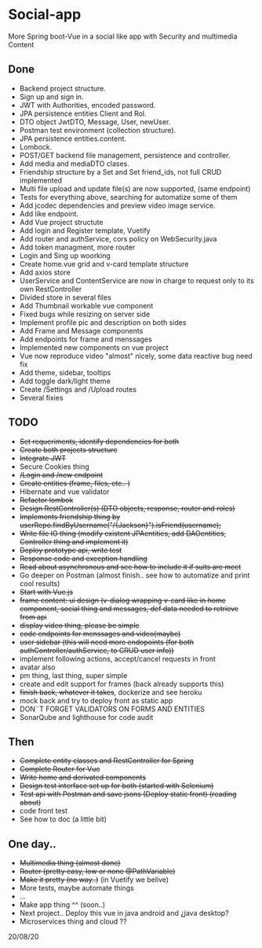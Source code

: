 # Social-app
More Spring boot-Vue in a social like app with Security and multimedia Content

## Done
- Backend project structure.
- Sign up and sign in.
- JWT with Authorities, encoded password.
- JPA persistence entities Client and Rol.
- DTO object JwtDTO, Message, User, newUser.
- Postman test environment (collection structure).
- JPA persistence entities.content.
- Lombock.
- POST/GET backend file management, persistence and controller.
- Add media and mediaDTO clases.
- Friendship structure by a Set<followerRequest> and Set<Long> friend_ids,
  not full CRUD implemented
- Multi file upload and update file(s) are now supported, (same endpoint)
- Tests for everything above, searching for automatize some of them
- Add jcodec dependencies and preview video image service.
- Add like endpoint.
- Add Vue project structute
- Add login and Register template, Vuetify
- Add router and authService, cors policy on WebSecurity.java
- Add token managment, more router
- Login and Sing up woorking
- Create home.vue grid and v-card template structure
- Add axios store
- UserService and ContentService are now in charge to request only to its own RestController
- Divided store in several files
- Add Thumbnail workable vue component
- Fixed bugs while resizing on server side
- Implement profile pic and description on both sides
- Add Frame and Message components
- Add endpoints for frame and menssages
- Implemented new components on vue project
- Vue now reproduce video "almost" nicely, some data reactive bug need fix
- Add theme, sidebar, tooltips
- Add toggle dark/light theme
- Create /Settings and /Upload routes
- Several fixies

## TODO
- ~~Set requeriments, identify dependencies for both~~ 
- ~~Create both projects structure~~
- ~~Integrate JWT~~
- Secure Cookies thing
- ~~/Login and /new endpoint~~
- ~~Create entities (frame, files, etc.. )~~
- Hibernate and vue validator
- ~~Refactor lombok~~
- ~~Design RestController(s) (DTO objects, response, router and roles)~~
- ~~Implements friendship thing by userRepo.findByUsername("/{Jackson}").isFriend(username);~~
- ~~Write file IO thing (modify existent JPAentities, add DAOentities, Controller thing and implement it)~~
- ~~Deploy prototype api, write test~~
- ~~Response code and exception handling~~
- ~~Read about asynchronous and see how to include it if suits are meet~~
- Go deeper on Postman (almost finish.. see how to automatize and print cool results)
- ~~Start with Vue.js~~
- ~~frame content: ui design (v-dialog wrapping v-card like in home component, social thing and messages, def data needed to retrieve from api~~
- ~~display video thing, please be simple~~
- ~~code endpoints for menssages and video(maybe)~~
- ~~user sidebar (this will need more endopoints (for both authController/authService, to CRUD user info))~~
- implement following actions, accept/cancel requests in front
- avatar also
- pm thing, last thing, super simple
- create  and edit support for frames (back already supports this)
- ~~finish back, whatever it takes~~, dockerize and see heroku
- mock back and try to deploy front as static app
- DON¨T FORGET VALIDATORS ON FORMS AND ENTITIES
- SonarQube and lighthouse for code audit
  
## Then
- ~~Complete entity classes and RestController for Spring~~
- ~~Complete Router for Vue~~
- ~~Write home and derivated components~~
- ~~Design test interface set up for both (started with Selenium)~~
- ~~Test api with Postman and save jsons (Deploy static front) (reading about)~~
- code front test
- See how to doc (a little bit)

## One day..
- ~~Multimedia thing (almost done)~~
- ~~Router (pretty easy, low or none @PathVariable)~~
- ~~Make it pretty (no way..)~~ (in Vuetify we belive)
- More tests, maybe automate things
- ...
- Make app thing ^^ (soon..)
- Next project.. Deploy this vue in java android and ¿java desktop?
- Microservices thing and cloud ??


20/08/20






